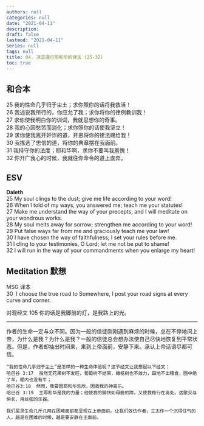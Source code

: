 ```yaml
---
authors: null
categories: null
date: "2021-04-11"
description: 
draft: false
lastmod: "2021-04-11"
series: null
tags: null
title: 04. 决定遵行耶和华的律法 (25-32)
toc: true
---
```



<!--more-->
## 和合本

25  我的性命几乎归于尘土；求你照你的话将我救活！  
26  我述说我所行的，你应允了我；求你将你的律例教训我！  
27  求你使我明白你的训词，我就思想你的奇事。  
28  我的心因愁苦而消化；求你照你的话使我坚立！  
29  求你使我离开奸诈的道，开恩将你的律法赐给我！  
30  我拣选了忠信的道，将你的典章摆在我面前。  
31  我持守你的法度；耶和华啊，求你不要叫我羞愧！  
32  你开广我心的时候，我就往你命令的道上直奔。  


## ESV
**Daleth**  
25 My soul clings to the dust; give me life according to your word!  
26 When I told of my ways, you answered me; teach me your statutes!  
27 Make me understand the way of your precepts, and I will meditate on your wondrous works.  
28 My soul melts away for sorrow; strengthen me according to your word!  
29 Put false ways far from me and graciously teach me your law!  
30 I have chosen the way of faithfulness; I set your rules before me.  
31 I cling to your testimonies, O Lord; let me not be put to shame!  
32 I will run in the way of your commandments when you enlarge my heart!  

## Meditation 默想

   MSG 译本  
   30  I choose the true road to Somewhere, I post your road signs at every curve and corner.  
   
   对观经文
   105 你的话是我脚前的灯，是我路上的光。  
   
   ___
   作者的生命一定与众不同。因为一般的信徒刚刚遇到麻烦的时候，总在不停地问上帝，为什么是我？为什么是我？一般的信徒总会想办法使自己尽快地恢复到平常状态。但是，作者却抽出时间来，来到上帝面前，安静下来。承认上帝话语尽都可信。  

    “我的性命几乎归于尘土”是怎样的一种生命体验呢？这节经文让我想起以下经文：  
    哈巴谷 3:17  虽然无花果树不发旺，葡萄树不结果，橄榄树也不效力，田地不出粮食，圈中绝了羊，棚内也没有牛；  
    哈巴谷3:18  然而，我要因耶和华欢欣，因救我的神喜乐。  
    哈巴谷 3:19  主耶和华是我的力量；他使我的脚快如母鹿的蹄，又使我稳行在高处。这歌交与伶长，用丝弦的乐器。  

    我们属灵生命几斤几两在困难面前都呈现在上帝面前。让我们效仿作者，立志作一个沉得住气的人，越是在困难的时候，越是要安静在主面前。  
    
    
<script>
    var refTagger = {
        settings: {
            bibleVersion: "KJV" /*hlybblsmpshndtn*/
        }
    }; 

    (function(d, t) {
        var n=d.querySelector('[nonce]');
        refTagger.settings.nonce = n && (n.nonce||n.getAttribute('nonce'));
        var g = d.createElement(t), s = d.getElementsByTagName(t)[0];
        g.src = 'https://api.reftagger.com/v2/RefTagger.js';
        g.nonce = refTagger.settings.nonce;
        s.parentNode.insertBefore(g, s);
    }(document, 'script'));
</script>